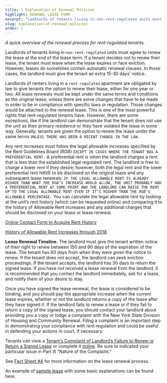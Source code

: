 ```yaml
---
title: 1 Explanation of Renewal Policies
highlight: RENEWAL LEASE FORM
excerpt: "Landlords of tenants living in non-rent-regulated units must agree to renew the lease"
slug: explanation-of-renewal-policies
order: 1
---
```


_A quick overview of the renewal process for rent-regulated tenants._

Landlords of tenants living in `non-rent-regulated` units must agree to renew the lease at the end of the lease term. If a tenant decides not to renew their lease, the tenant must leave when the lease expires or face eviction. However, leases do sometimes contain automatic renewal clauses. In those cases, the landlord must give the tenant an extra 15-30 days’ notice.

Landlords of renters living in a `rent-regulated` apartment are obligated by law to give tenants the option to renew their lease, either for one year or two. All lease renewals must be kept under the same terms and conditions as the original lease, unless there are some changes that have to be made in order to be in compliance with specific laws or regulation. Those changes would be attached to the renewal lease.  This is one of the most powerful rights that rent-regulated tenants have. However, there are some exceptions, like if the landlord can demonstrate that the tenant does not use the unit as their primary residence or they have violated the lease in some way. Generally, tenants are given the option to renew the lease under the same terms `UNLESS THERE HAS BEEN A RECENT CHANGE IN THE LAW.`

Any rent increases must follow the legal allowable increases specified by the Rent Guidelines Board (RGB) `EXCEPT IN CASES WHERE THE TENANT HAS A PREFERENTIAL RENT.` A preferential rent is when the landlord charges a rent that is less than the established legal regulated rent. The landlord is free to charge a lower rent if they desire; however, both the legal rent and the lower preferential rent HAVE to be disclosed on the original lease and any subsequent lease renewals. `IF THE LEGAL ALLOWABLE RENT IS ALREADY HIGHER THAN WHAT THE RGB’S INCREASE WOULD ALLOW, THE UNIT PROBABLY HAD A PREFERENTIAL RENT AT SOME POINT AND THE LANDLORD CAN RAISE THE RENT UP TO THE LEGAL ALLOWABLE RENT EVEN IF IT’S HIGHER THAN THE RGB’S ALLOWABLE PERCENTAGE.` You can calculate the legal allowable rent by looking at the unit’s rent history (which can be requested online) and comparing it to the history of Allowable Rent Increases and any additional charges that should be disclosed on your lease or lease renewal.

[Online Contact Form to Acquire Rent History](https://portal.hcr.ny.gov/app/ask)

[History of Allowable Rent Increases through 2018](http://www1.nyc.gov/assets/rentguidelinesboard/pdf/guidelines/aptorders2018.pdf)

**Lease Renewal Timeline.** The landlord must give the tenant written notice of their right to renew between 150 and 90 days of the expiration of the lease. The tenant has 60 days from when they were given the notice to renew. If the tenant does not accept, the landlord can seek eviction proceedings. If the tenant accepts, the landlord has 30 days to return the signed lease.  If you have not received a lease renewal from the landlord, it is recommended that you contact the landlord immediately, ask for a lease, and notify them of your desire to stay.

Once you have signed the lease renewal, the lease is considered to be binding, and you should pay the appropriate increase when the current lease expires, whether or not the landlord returns a copy of the lease after they have signed it. If the landlord fails to renew a lease or if they fail to return a copy of the signed lease, you should contact your landlord about providing you a copy or lodge a complaint with the New York State Division of Housing and Community Renewal. Filing a complaint is an important step in demonstrating your compliance with rent regulation and could be useful in defending your actions in court, if necessary.  

Tenants can view a [Tenant’s Complaint of Landlord’s Failure to Renew or Return a Signed Lease](https://rent.hcr.ny.gov/RentConnect/Tenant/leaseViolationOverview) or complete it [online](https://hcr.ny.gov/system/files/documents/2018/09/ra90.pdf). Be sure to indicated your particular issue in Part III “Nature of the Complaint.”

See [Fact Sheet #4](https://hcr.ny.gov/system/files/documents/2018/09/orafac4.pdf) for more information on the lease renewal process.

An example of [sample lease](https://www1.nyc.gov/assets/finance/downloads/pdf/leap/renewal-lease.pdf) with some basic explanations can be found here.
